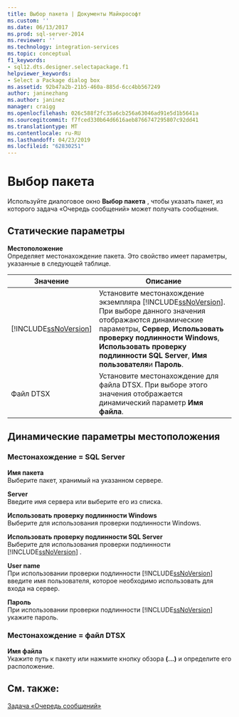 ```yaml
---
title: Выбор пакета | Документы Майкрософт
ms.custom: ''
ms.date: 06/13/2017
ms.prod: sql-server-2014
ms.reviewer: ''
ms.technology: integration-services
ms.topic: conceptual
f1_keywords:
- sql12.dts.designer.selectapackage.f1
helpviewer_keywords:
- Select a Package dialog box
ms.assetid: 92b47a2b-21b5-460a-885d-6cc4bb567249
author: janinezhang
ms.author: janinez
manager: craigg
ms.openlocfilehash: 026c588f2fc35a6cb256a63046ad91e5d1b5641a
ms.sourcegitcommit: f7fced330b64d6616aeb8766747295807c92dd41
ms.translationtype: MT
ms.contentlocale: ru-RU
ms.lasthandoff: 04/23/2019
ms.locfileid: "62830251"
---
```

# <a name="select-a-package"></a>Выбор пакета
  Используйте диалоговое окно **Выбор пакета** , чтобы указать пакет, из которого задача «Очередь сообщений» может получать сообщения.  
  
## <a name="static-options"></a>Статические параметры  
 **Местоположение**  
 Определяет местонахождение пакета. Это свойство имеет параметры, указанные в следующей таблице.  
  
|Значение|Описание|  
|-----------|-----------------|  
|[!INCLUDE[ssNoVersion](../../includes/ssnoversion-md.md)]|Установите местонахождение экземпляра [!INCLUDE[ssNoVersion](../../includes/ssnoversion-md.md)]. При выборе данного значения отображаются динамические параметры, **Сервер**, **Использовать проверку подлинности Windows**, **Использовать проверку подлинности SQL Server**, **Имя пользователя**и **Пароль**.|  
|Файл DTSX|Установите местонахождение для файла DTSX. При выборе этого значения отображается динамический параметр **Имя файла**.|  
  
## <a name="location-dynamic-options"></a>Динамические параметры местоположения  
  
### <a name="location--sql-server"></a>Местонахождение = SQL Server  
 **Имя пакета**  
 Выберите пакет, хранимый на указанном сервере.  
  
 **Server**  
 Введите имя сервера или выберите его из списка.  
  
 **Использовать проверку подлинности Windows**  
 Выберите для использования проверки подлинности Windows.  
  
 **Использовать проверку подлинности SQL Server**  
 Выберите для использования проверки подлинности [!INCLUDE[ssNoVersion](../../includes/ssnoversion-md.md)] .  
  
 **User name**  
 При использовании проверки подлинности [!INCLUDE[ssNoVersion](../../includes/ssnoversion-md.md)] введите имя пользователя, которое необходимо использовать для входа на сервер.  
  
 **Пароль**  
 При использовании проверки подлинности [!INCLUDE[ssNoVersion](../../includes/ssnoversion-md.md)] укажите пароль.  
  
### <a name="location--dtsx-file"></a>Местонахождение = файл DTSX  
 **Имя файла**  
 Укажите путь к пакету или нажмите кнопку обзора **(...)** и определите его расположение.  
  
## <a name="see-also"></a>См. также:  
 [Задача «Очередь сообщений»](message-queue-task.md)  
  
  
